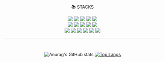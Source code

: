 <div align=center>📚 STACKS</div>
<br> 

<div align=center>
<img src="https://img.shields.io/badge/java-007396?style=for-the-badge&logo=java&logoColor=white"> 
<img src="https://img.shields.io/badge/Python-3776AB?style=for-the-badge&logo=Python&logoColor=white">
<img src="https://img.shields.io/badge/spring-6DB33F?style=for-the-badge&logo=spring&logoColor=white"> 
<img src="https://img.shields.io/badge/mysql-4479A1?style=for-the-badge&logo=mysql&logoColor=white">
<img src="https://img.shields.io/badge/springboot-6DB33F?style=for-the-badge&logo=springboot&logoColor=white">
<br> 
<img src="https://img.shields.io/badge/javascript-F7DF1E?style=for-the-badge&logo=javascript&logoColor=black">
<img src="https://img.shields.io/badge/vue.js-4FC08D?style=for-the-badge&logo=vue.js&logoColor=white">
<img src="https://img.shields.io/badge/spring-6DB33F?style=for-the-badge&logo=spring&logoColor=white">
<img src="https://img.shields.io/badge/IntelliJ IDEA-000000?style=for-the-badge&logo=IntelliJ IDEA&logoColor=white">
<img src="https://img.shields.io/badge/Eclipse IDE-2C2255?style=for-the-badge&logo=Eclipse IDE&logoColor=white">
<br> 
<img src="https://img.shields.io/badge/Visual Studio Code-5C2D91?style=for-the-badge&logo=Visual Studio Code&logoColor=white">
<img src="https://img.shields.io/badge/github-181717?style=for-the-badge&logo=github&logoColor=white">
<img src="https://img.shields.io/badge/git-F05032?style=for-the-badge&logo=git&logoColor=white">
<img src="https://img.shields.io/badge/GitKraken-179287?style=for-the-badge&logo=GitKraken&logoColor=white">
<img src="https://img.shields.io/badge/gradle-02303A?style=for-the-badge&logo=gradle&logoColor=white">
<img src="https://img.shields.io/badge/Heroku-430098?style=for-the-badge&logo=Heroku&logoColor=white">
<br> 

___
<br>   
 
![Anurag's GitHub stats](https://github-readme-stats.vercel.app/api?username=kevgitpf&show_icons=true&theme=radical) [![Top Langs](https://github-readme-stats.vercel.app/api/top-langs/?username=kevgitpf&langs_count=10&layout=compact&theme=dark)](https://github.com/kevgitpf/kevgitpf) 
</div>
